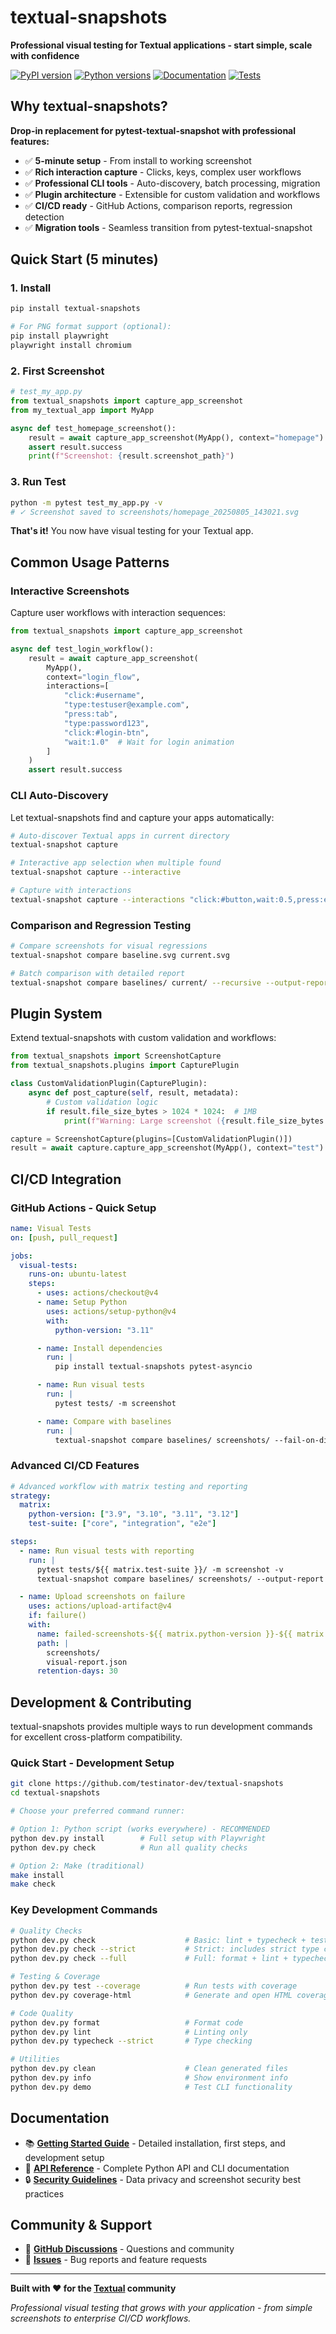 # textual-snapshots

**Professional visual testing for Textual applications - start simple, scale with confidence**

[![PyPI version](https://badge.fury.io/py/textual-snapshots.svg)](https://badge.fury.io/py/textual-snapshots)
[![Python versions](https://img.shields.io/pypi/pyversions/textual-snapshots.svg)](https://pypi.org/project/textual-snapshots/)
[![Documentation](https://img.shields.io/badge/docs-available-blue.svg)](docs/)
[![Tests](https://github.com/testinator-dev/textual-snapshots/workflows/Tests/badge.svg)](https://github.com/testinator-dev/textual-snapshots/actions)

## Why textual-snapshots?

**Drop-in replacement for pytest-textual-snapshot with professional features:**

- ✅ **5-minute setup** - From install to working screenshot
- ✅ **Rich interaction capture** - Clicks, keys, complex user workflows
- ✅ **Professional CLI tools** - Auto-discovery, batch processing, migration
- ✅ **Plugin architecture** - Extensible for custom validation and workflows
- ✅ **CI/CD ready** - GitHub Actions, comparison reports, regression detection
- ✅ **Migration tools** - Seamless transition from pytest-textual-snapshot

## Quick Start (5 minutes)

### 1. Install

```bash
pip install textual-snapshots

# For PNG format support (optional):
pip install playwright
playwright install chromium
```

### 2. First Screenshot

```python
# test_my_app.py
from textual_snapshots import capture_app_screenshot
from my_textual_app import MyApp

async def test_homepage_screenshot():
    result = await capture_app_screenshot(MyApp(), context="homepage")
    assert result.success
    print(f"Screenshot: {result.screenshot_path}")
```

### 3. Run Test

```bash
python -m pytest test_my_app.py -v
# ✓ Screenshot saved to screenshots/homepage_20250805_143021.svg
```

**That's it!** You now have visual testing for your Textual app.

## Common Usage Patterns

### Interactive Screenshots

Capture user workflows with interaction sequences:

```python
from textual_snapshots import capture_app_screenshot

async def test_login_workflow():
    result = await capture_app_screenshot(
        MyApp(),
        context="login_flow",
        interactions=[
            "click:#username",
            "type:testuser@example.com",
            "press:tab",
            "type:password123",
            "click:#login-btn",
            "wait:1.0"  # Wait for login animation
        ]
    )
    assert result.success
```

### CLI Auto-Discovery

Let textual-snapshots find and capture your apps automatically:

```bash
# Auto-discover Textual apps in current directory
textual-snapshot capture

# Interactive app selection when multiple found
textual-snapshot capture --interactive

# Capture with interactions
textual-snapshot capture --interactions "click:#button,wait:0.5,press:enter"
```

### Comparison and Regression Testing

```bash
# Compare screenshots for visual regressions
textual-snapshot compare baseline.svg current.svg

# Batch comparison with detailed report
textual-snapshot compare baselines/ current/ --recursive --output-report report.json
```

## Plugin System

Extend textual-snapshots with custom validation and workflows:

```python
from textual_snapshots import ScreenshotCapture
from textual_snapshots.plugins import CapturePlugin

class CustomValidationPlugin(CapturePlugin):
    async def post_capture(self, result, metadata):
        # Custom validation logic
        if result.file_size_bytes > 1024 * 1024:  # 1MB
            print(f"Warning: Large screenshot ({result.file_size_bytes:,} bytes)")

capture = ScreenshotCapture(plugins=[CustomValidationPlugin()])
result = await capture.capture_app_screenshot(MyApp(), context="test")
```

## CI/CD Integration

### GitHub Actions - Quick Setup

```yaml
name: Visual Tests
on: [push, pull_request]

jobs:
  visual-tests:
    runs-on: ubuntu-latest
    steps:
      - uses: actions/checkout@v4
      - name: Setup Python
        uses: actions/setup-python@v4
        with:
          python-version: "3.11"

      - name: Install dependencies
        run: |
          pip install textual-snapshots pytest-asyncio

      - name: Run visual tests
        run: |
          pytest tests/ -m screenshot

      - name: Compare with baselines
        run: |
          textual-snapshot compare baselines/ screenshots/ --fail-on-diff
```

### Advanced CI/CD Features

```yaml
# Advanced workflow with matrix testing and reporting
strategy:
  matrix:
    python-version: ["3.9", "3.10", "3.11", "3.12"]
    test-suite: ["core", "integration", "e2e"]

steps:
  - name: Run visual tests with reporting
    run: |
      pytest tests/${{ matrix.test-suite }}/ -m screenshot -v
      textual-snapshot compare baselines/ screenshots/ --output-report visual-report.json

  - name: Upload screenshots on failure
    uses: actions/upload-artifact@v4
    if: failure()
    with:
      name: failed-screenshots-${{ matrix.python-version }}-${{ matrix.test-suite }}
      path: |
        screenshots/
        visual-report.json
      retention-days: 30
```

## Development & Contributing

textual-snapshots provides multiple ways to run development commands for excellent cross-platform compatibility.

### Quick Start - Development Setup

```bash
git clone https://github.com/testinator-dev/textual-snapshots
cd textual-snapshots

# Choose your preferred command runner:

# Option 1: Python script (works everywhere) - RECOMMENDED
python dev.py install        # Full setup with Playwright
python dev.py check          # Run all quality checks

# Option 2: Make (traditional)
make install
make check
```

### Key Development Commands

```bash
# Quality Checks
python dev.py check                    # Basic: lint + typecheck + test
python dev.py check --strict           # Strict: includes strict type checking
python dev.py check --full             # Full: format + lint + typecheck + coverage

# Testing & Coverage
python dev.py test --coverage          # Run tests with coverage
python dev.py coverage-html            # Generate and open HTML coverage

# Code Quality
python dev.py format                   # Format code
python dev.py lint                     # Linting only
python dev.py typecheck --strict       # Type checking

# Utilities
python dev.py clean                    # Clean generated files
python dev.py info                     # Show environment info
python dev.py demo                     # Test CLI functionality
```

## Documentation

- 📚 **[Getting Started Guide](GETTING_STARTED.md)** - Detailed installation, first steps, and development setup
- 🔧 **[API Reference](API_REFERENCE.md)** - Complete Python API and CLI documentation
- 🔒 **[Security Guidelines](SECURITY.md)** - Data privacy and screenshot security best practices

## Community & Support

- 💬 **[GitHub Discussions](https://github.com/testinator-dev/textual-snapshots/discussions)** - Questions and community
- 🐛 **[Issues](https://github.com/testinator-dev/textual-snapshots/issues)** - Bug reports and feature requests

---

**Built with ❤️ for the [Textual](https://textual.textualize.io/) community**

_Professional visual testing that grows with your application - from simple screenshots to enterprise CI/CD workflows._
